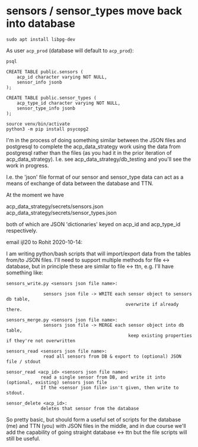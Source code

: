 # sensors / sensor_types move back into database


```
sudo apt install libpg-dev
```

As user `acp_prod` (database will default to `acp_prod`):

```
psql

CREATE TABLE public.sensors (
    acp_id character varying NOT NULL,
    sensor_info jsonb
);

CREATE TABLE public.sensor_types (
    acp_type_id character varying NOT NULL,
    sensor_type_info jsonb
);
```

```
source venv/bin/activate
python3 -m pip install psycopg2
```

I'm in the process of doing something similar between the JSON files and postgresql to complete the acp_data_strategy work using the data from postgresql rather than the files (as you had it in the prior iteration of acp_data_strategy). I.e. see acp_data_strategy/db_testing and you'll see the work in progress.

I.e. the 'json' file format of our sensor and sensor_type data can act as a means of exchange of data between the database and TTN.

At the moment we have

acp_data_strategy/secrets/sensors.json
acp_data_strategy/secrets/sensor_types.json

both of which are JSON 'dictionaries' keyed on acp_id and acp_type_id respectively.

email ijl20 to Rohit 2020-10-14:

I am writing python/bash scripts that will import/export data from the tables from/to JSON files. I'll need to support multiple methods for file <-> database, but in principle these are similar to file <-> ttn, e.g. I'll have something like:
```
sensors_write.py <sensors json file name>:

              sensors json file -> WRITE each sensor object to sensors db table,
                                             overwrite if already there.

sensors_merge.py <sensors json file name>:
              sensors json file -> MERGE each sensor object into db table,
                                              keep existing properties if they're not overwritten

sensors_read <sensors json file name>:
              read all sensors from DB & export to (optional) JSON file / stdout

sensor_read <acp_id> <sensors json file name>:
             read a single sensor from DB, and write it into (optional, existing) sensors json file
             If the <sensor json file> isn't given, then write to stdout.

sensor_delete <acp_id>:
             deletes that sensor from the database
```
So pretty basic, but should form a useful set of scripts for the database (me) and TTN (you) with JSON files in the middle, and in due course we'll add the capability of going straight database <-> ttn but the file scripts will still be useful.
